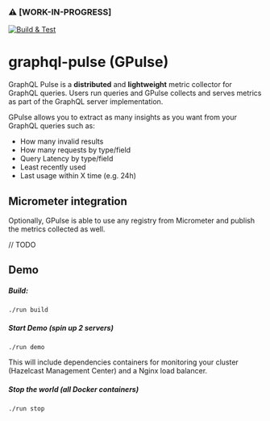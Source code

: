 ### ⚠️ [WORK-IN-PROGRESS] 

[![Build & Test](https://github.com/margostino/graphql-pulse/actions/workflows/main.yml/badge.svg?branch=master)](https://github.com/margostino/graphql-pulse/actions/workflows/main.yml)

# graphql-pulse (GPulse)

GraphQL Pulse is a **distributed** and **lightweight** metric collector for GraphQL queries. Users run queries and GPulse collects and serves metrics as part of the GraphQL server implementation.  

GPulse allows you to extract as many insights as you want from your GraphQL queries such as:

- How many invalid results
- How many requests by type/field
- Query Latency by type/field
- Least recently used
- Last usage within X time (e.g. 24h)


## Micrometer integration

Optionally, GPulse is able to use any registry from Micrometer and publish the metrics collected as well.

// TODO

## Demo

##### Build:
```
./run build
```

##### Start Demo (spin up 2 servers)
```
./run demo
```

This will include dependencies containers for monitoring your cluster (Hazelcast Management Center) and a Nginx load balancer.

##### Stop the world (all Docker containers)
```
./run stop
```

